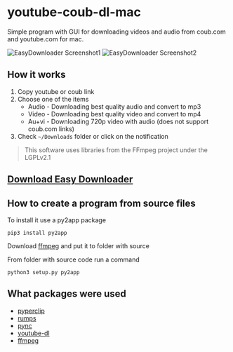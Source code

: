 # youtube-coub-dl-mac
Simple program with GUI for downloading videos and audio from coub.com and youtube.com for mac.

![EasyDownloader Screenshot1](https://github.com/steam3d/youtube-coub-dl-mac/blob/master/ReadmeMedia/1.jpg)
![EasyDownloader Screenshot2](https://github.com/steam3d/youtube-coub-dl-mac/blob/master/ReadmeMedia/2.jpg)

## How it works

1. Copy youtube or coub link
2. Choose one of the items
 	* Audio - Downloading best quality audio and convert to mp3
	* Video - Downloading best quality video and convert to mp4
	* Au+vi - Downloading 720p video with audio (does not support coub.com links)
3. Check `~/Downloads` folder or click on the notification

> This software uses libraries from the FFmpeg project under the LGPLv2.1

## [Download Easy Downloader](https://github.com/steam3d/youtube-coub-dl-mac/releases)

## How to create a program from source files
To install it use a py2app package

	pip3 install py2app

Download [ffmpeg](https://www.ffmpeg.org/) and put it to folder with source

From folder with source code run a command

	python3 setup.py py2app

## What packages were used

* [pyperclip](https://github.com/asweigart/pyperclip)
* [rumps](https://github.com/jaredks/rumps)
* [pync](https://github.com/SeTeM/pync)
* [youtube-dl](https://github.com/rg3/youtube-dl)
* [ffmpeg](https://www.ffmpeg.org/)





